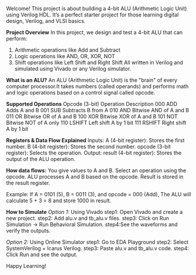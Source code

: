 Welcome! This project is about building a 4-bit ALU (Arithmetic Logic Unit) using Verilog HDL.
It’s a perfect starter project for those learning digital design, Verilog, and VLSI basics.

**Project Overview**
In this project, we design and test a 4-bit ALU that can perform:
1. Arithmetic operations like Add and Subtract
2. Logic operations like AND, OR, XOR, NOT
3. Shift operations like Left Shift and Right Shift
All written in Verilog and simulated using Vivado or any Verilog simulator.

**What is an ALU?**
An ALU (Arithmetic Logic Unit) is the "brain" of every computer processor.It takes numbers (called operands) and performs math and logic operations based on a control signal called opcode.

**Supported Operations**
Opcode (3-bit)	Operation	Description
000	ADD	Adds A and B
001	SUB	Subtracts B from A
010	AND	Bitwise AND of A and B
011	OR	Bitwise OR of A and B
100	XOR	Bitwise XOR of A and B
101	NOT	Bitwise NOT of A only
110	LSHIFT	Left shift A by 1 bit
111	RSHIFT	Right shift A by 1 bit

**Registers & Data Flow Explained**
Inputs: 
A (4-bit register): Stores the first number. 
B (4-bit register): Stores the second number.
opcode (3-bit register): Selects the operation.
Output:
result (4-bit register): Stores the output of the ALU operation.

**How data flows:**
You give values to A and B.
Select an operation using the opcode.
ALU processes A and B based on the opcode.
Result is stored in the result register.

Example:
If A = 0101 (5), B = 0011 (3), and opcode = 000 (Add), The ALU will calculate 5 + 3 = 8 and store 1000 in result.

**How to Simulate**
*Option 1:* Using Vivado
step1: Open Vivado and create a new project.
step2: Add alu.v and tb_alu.v files.
step3: Click on Run Simulation → Run Behavioral Simulation.
step4:See the waveforms and verify the outputs.

*Option 2:* Using Online Simulator
step1: Go to EDA Playground
step2: Select SystemVerilog + Icarus Verilog.
step3: Paste alu.v and tb_alu.v code.
step4: Click Run and see the output.

Happy Learning!
